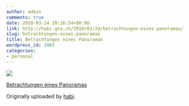 ```yaml
---
author: admin
comments: true
date: 2010-03-24 20:26:54+00:00
link: http://habi.gna.ch/2010/03/24/betrachtungen-eines-panoramas/
slug: betrachtungen-eines-panoramas
title: Betrachtungen eines Panoramas
wordpress_id: 2083
categories:
- personal
---
```



 [![](http://farm5.static.flickr.com/4042/4460890212_186ba28bf0_m.jpg)](http://www.flickr.com/photos/habi/4460890212/)
   

 
  [Betrachtungen eines Panoramas](http://www.flickr.com/photos/habi/4460890212/)
    

  Originally uploaded by [habi](http://www.flickr.com/people/habi/).
 




  

